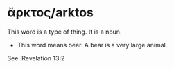 # ἄρκτος/arktos
This word is a type of thing. It is a noun.
* This word means bear. A bear is a very large animal. 

See: Revelation 13:2
